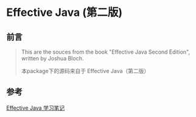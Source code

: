# Effective Java (第二版)



## 前言

> This are the souces from the book "Effective Java Second Edition", written by Joshua Bloch.
>
> 本package下的源码来自于 Effective Java（第二版）



## 参考

[Effective Java 学习笔记](https://github.com/atlantis1024/JavaSENotes/blob/master/docs/EffectiveJava/EffectiveJava.md)